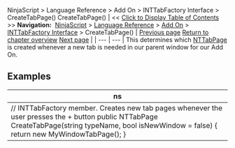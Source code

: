 ﻿
NinjaScript > Language Reference > Add On > INTTabFactory Interface > CreateTabPage()
CreateTabPage()
| << [Click to Display Table of Contents](createtabpage.md) >> **Navigation:**     [NinjaScript](ninjascript.md) > [Language Reference](language_reference_wip.md) > [Add On](add_on.md) > [INTTabFactory Interface](inttabfactory_class.md) > CreateTabPage() | [Previous page](createparentwindow.md) [Return to chapter overview](inttabfactory_class.md) [Next page](iworkspacepersistence_interface.md) |
| --- | --- |
This determines which [NTTabPage](nttabpage_class.md) is created whenever a new tab is needed in our parent window for our Add On.
 
## 
## Examples
| ns |
| --- |
| // INTTabFactory member. Creates new tab pages whenever the user presses the + button public NTTabPage CreateTabPage(string typeName, bool isNewWindow = false) {    return new MyWindowTabPage(); } |

